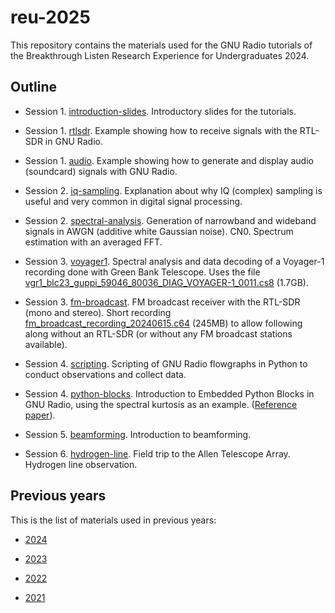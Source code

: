 # reu-2025

This repository contains the materials used for the GNU Radio tutorials
of the Breakthrough Listen Research Experience for Undergraduates 2024.

## Outline

* Session 1. [introduction-slides](introduction-slides). Introductory slides for
  the tutorials.

* Session 1. [rtlsdr](rtlsdr). Example showing how to receive signals with the
  RTL-SDR in GNU Radio.

* Session 1. [audio](audio). Example showing how to generate and display audio
  (soundcard) signals with GNU Radio.

* Session 2. [iq-sampling](iq-sampling). Explanation about why IQ (complex)
  sampling is useful and very common in digital signal processing.

* Session 2. [spectral-analysis](spectral-analysis). Generation of narrowband
  and wideband signals in AWGN (additive white Gaussian noise). CN0. Spectrum
  estimation with an averaged FFT.

* Session 3. [voyager1](voyager1). Spectral analysis and data decoding of a
  Voyager-1 recording done with Green Bank Telescope. Uses the file
  [vgr1_blc23_guppi_59046_80036_DIAG_VOYAGER-1_0011.cs8](https://drive.google.com/file/d/11PoypHt2f5ISyBfSpLGBejysiW_CPkC7/view?usp=sharing)
  (1.7GB).

* Session 3. [fm-broadcast](fm-broadcast). FM broadcast receiver with the
  RTL-SDR (mono and stereo). Short recording
  [fm_broadcast_recording_20240615.c64](https://drive.google.com/file/d/1IYZR0OuF6bcwVwT2uuooNaWP3lGyI4zb/view?usp=sharing)
  (245MB) to allow following along without an RTL-SDR (or without any FM
  broadcast stations available).

* Session 4. [scripting](scripting). Scripting of GNU Radio flowgraphs in Python
  to conduct observations and collect data.

* Session 4. [python-blocks](python-blocks). Introduction to Embedded Python
  Blocks in GNU Radio, using the spectral kurtosis as an example.
  ([Reference paper](https://hal.science/hal-00021302/document)).

* Session 5. [beamforming](beamforming). Introduction to beamforming.

* Session 6. [hydrogen-line](hydrogen-line). Field trip to the Allen Telescope Array. Hydrogen line observation.

## Previous years

This is the list of materials used in previous years:

* [2024](https://github.com/daniestevez/reu-2024)

* [2023](https://github.com/daniestevez/reu-2023)

* [2022](https://github.com/daniestevez/reu-2022)

* [2021](https://github.com/daniestevez/reu-2021)
